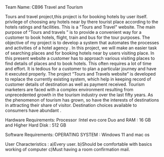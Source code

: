 Team Name: CB96
Travel and Tourism


Tours and travel project,this project is for  booking hotels by user itself.
privilege of choosing any hotels near by there tourist place according to the hotels ratings and facilities.
This is a "Tours and Travel" website. The main purpose of “Tours and travels ” is to provide a convenient way for a customer to book hotels, flight, train and bus for the tour purposes. The objective of my project is to develop a system that automates the processes and activities of a hotel agency . In this project, we will make an easier task of searching places and for booking hotels near by users visiting place. In this present website a customer has to approach various visiting places to find details of places and to book hotels. This often requires a lot of time and effort. It is tedious for a customer to plan a particular journey and have it executed properly. The project “Tours and Travels website” is developed to replace the currently existing system, which help in keeping record of customer details of destination as well as payment received. Tourism marketers are faced with a complex environment resulting from unprecedented growth in the tourism industry over the last fifty years. As the phenomenon of tourism has grown, so have the interests of destinations in attracting their share of visitor. Destination choices available to consumers have abundant . 

Hardware Requirements:
Processor :Intel evo core Duo and  RAM : 16 GB and Higher Hard Disk : 512 GB 

Software Requirements:
OPERATING SYSTEM : Windows 11 and mac os

User Characteristics :
a)Every user. 
b)Should be comfortable with basics working of computer 
c)Must having a room confirmation mail.

